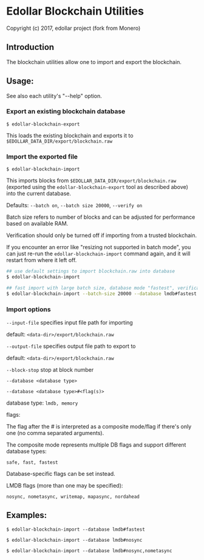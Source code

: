 # Edollar Blockchain Utilities

Copyright (c)  2017, edollar project (fork from Monero)

## Introduction

The blockchain utilities allow one to import and export the blockchain.

## Usage:

See also each utility's "--help" option.

### Export an existing blockchain database

`$ edollar-blockchain-export`

This loads the existing blockchain and exports it to `$EDOLLAR_DATA_DIR/export/blockchain.raw`

### Import the exported file

`$ edollar-blockchain-import`

This imports blocks from `$EDOLLAR_DATA_DIR/export/blockchain.raw` (exported using the
`edollar-blockchain-export` tool as described above) into the current database.

Defaults: `--batch on`, `--batch size 20000`, `--verify on`

Batch size refers to number of blocks and can be adjusted for performance based on available RAM.

Verification should only be turned off if importing from a trusted blockchain.

If you encounter an error like "resizing not supported in batch mode", you can just re-run
the `edollar-blockchain-import` command again, and it will restart from where it left off.

```bash
## use default settings to import blockchain.raw into database
$ edollar-blockchain-import

## fast import with large batch size, database mode "fastest", verification off
$ edollar-blockchain-import --batch-size 20000 --database lmdb#fastest --verify off

```

### Import options

`--input-file`
specifies input file path for importing

default: `<data-dir>/export/blockchain.raw`

`--output-file`
specifies output file path to export to

default: `<data-dir>/export/blockchain.raw`

`--block-stop`
stop at block number

`--database <database type>`

`--database <database type>#<flag(s)>`

database type: `lmdb, memory`

flags:

The flag after the # is interpreted as a composite mode/flag if there's only
one (no comma separated arguments).

The composite mode represents multiple DB flags and support different database types:

`safe, fast, fastest`

Database-specific flags can be set instead.

LMDB flags (more than one may be specified):

`nosync, nometasync, writemap, mapasync, nordahead`

## Examples:

```
$ edollar-blockchain-import --database lmdb#fastest

$ edollar-blockchain-import --database lmdb#nosync

$ edollar-blockchain-import --database lmdb#nosync,nometasync
```
